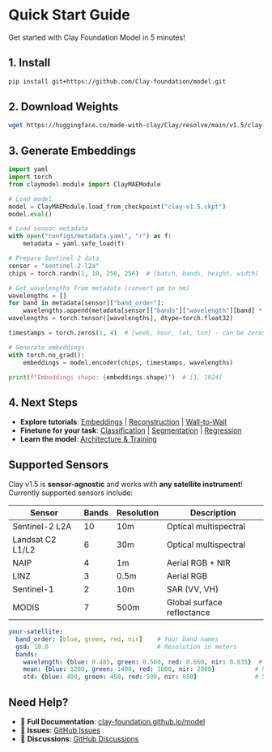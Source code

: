 # Quick Start Guide

Get started with Clay Foundation Model in 5 minutes!

## 1. Install

```bash
pip install git+https://github.com/Clay-foundation/model.git
```

## 2. Download Weights

```bash
wget https://huggingface.co/made-with-clay/Clay/resolve/main/v1.5/clay-v1.5.ckpt
```

## 3. Generate Embeddings

```python
import yaml
import torch
from claymodel.module import ClayMAEModule

# Load model
model = ClayMAEModule.load_from_checkpoint("clay-v1.5.ckpt")
model.eval()

# Load sensor metadata
with open("configs/metadata.yaml", "r") as f:
    metadata = yaml.safe_load(f)

# Prepare Sentinel-2 data
sensor = "sentinel-2-l2a"
chips = torch.randn(1, 10, 256, 256)  # [batch, bands, height, width]

# Get wavelengths from metadata (convert μm to nm)
wavelengths = []
for band in metadata[sensor]["band_order"]:
    wavelengths.append(metadata[sensor]["bands"]["wavelength"][band] * 1000)
wavelengths = torch.tensor([wavelengths], dtype=torch.float32)

timestamps = torch.zeros(1, 4)  # [week, hour, lat, lon] - can be zeros

# Generate embeddings
with torch.no_grad():
    embeddings = model.encoder(chips, timestamps, wavelengths)

print(f"Embeddings shape: {embeddings.shape}")  # [1, 1024]
```

## 4. Next Steps

- **Explore tutorials**: [Embeddings](../tutorials/embeddings.ipynb) | [Reconstruction](../tutorials/reconstruction.ipynb) | [Wall-to-Wall](../tutorials/wall-to-wall.ipynb)
- **Finetune for your task**: [Classification](../finetune/classify.md) | [Segmentation](../finetune/segment.md) | [Regression](../finetune/regression.md)
- **Learn the model**: [Architecture & Training](../release-notes/specification.md)

## Supported Sensors

Clay v1.5 is **sensor-agnostic** and works with **any satellite instrument**! Currently supported sensors include:

| Sensor | Bands | Resolution | Description |
|--------|-------|------------|-------------|
| Sentinel-2 L2A | 10 | 10m | Optical multispectral |
| Landsat C2 L1/L2 | 6 | 30m | Optical multispectral |
| NAIP | 4 | 1m | Aerial RGB + NIR |
| LINZ | 3 | 0.5m | Aerial RGB |
| Sentinel-1 | 2 | 10m | SAR (VV, VH) |
| MODIS | 7 | 500m | Global surface reflectance |

```yaml
your-satellite:
  band_order: [blue, green, red, nir]    # Your band names
  gsd: 10.0                              # Resolution in meters
  bands:
    wavelength: {blue: 0.485, green: 0.560, red: 0.660, nir: 0.835}  # μm
    mean: {blue: 1200, green: 1400, red: 1600, nir: 2800}           # Normalization
    std: {blue: 400, green: 450, red: 500, nir: 650}                # Statistics
```

## Need Help?

- 📖 **Full Documentation**: [clay-foundation.github.io/model](https://clay-foundation.github.io/model)
- 🐛 **Issues**: [GitHub Issues](https://github.com/Clay-foundation/model/issues)
- 💬 **Discussions**: [GitHub Discussions](https://github.com/Clay-foundation/model/discussions)
